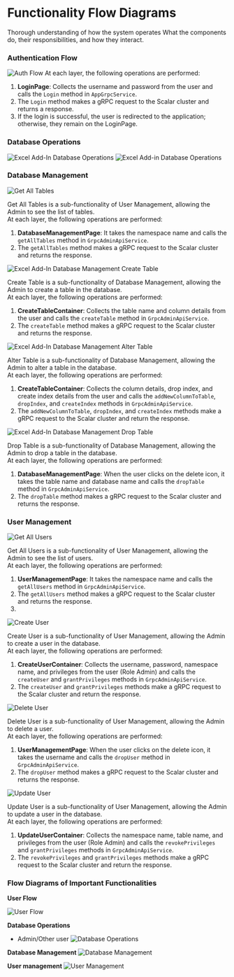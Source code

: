 # Functionality Flow Diagrams
Thorough understanding of how the system operates
 What the components do, their responsibilities, and how they interact.

 ### Authentication Flow

![Auth Flow](Docs/auth.png)
At each layer, the following operations are performed:

1. **LoginPage**: Collects the username and password from the user and calls the `Login` method in `AppGrpcService`.
2. The `Login` method makes a gRPC request to the Scalar cluster and returns a response.
3. If the login is successful, the user is redirected to the application; otherwise, they remain on the LoginPage.


### Database Operations
![Excel Add-In Database Operations](excel-add-in-database-operations.png)
![Excel Add-in Database Operations](excel-add-in-database-operations2.png)

### Database Management
![Get All Tables](Docs/getAllTables.png)

Get All Tables is a sub-functionality of User Management, allowing the Admin to see the list of tables.  
At each layer, the following operations are performed:

1. **DatabaseManagementPage**: It takes the namespace name and calls the `getAllTables` method in `GrpcAdminApiService`.
2. The `getAllTables` method makes a gRPC request to the Scalar cluster and returns the response.

![Excel Add-In Database Management Create Table](Docs/excel-add-in-database-management-create-table.png)

Create Table is a sub-functionality of Database Management, allowing the Admin to create a table in the database.  
At each layer, the following operations are performed:

1. **CreateTableContainer**: Collects the table name and column details from the user and calls the `createTable` method in `GrpcAdminApiService`.
2. The `createTable` method makes a gRPC request to the Scalar cluster and returns the response.
   

![Excel Add-In Database Management Alter Table](Docs/excel-add-in-database-management-alter-table.png)

Alter Table is a sub-functionality of Database Management, allowing the Admin to alter a table in the database.  
At each layer, the following operations are performed:

1. **CreateTableContainer**: Collects the column details, drop index, and create index details from the user and calls the `addNewColumnToTable`, `dropIndex`, and `createIndex` methods in `GrpcAdminApiService`.
2. The `addNewColumnToTable`, `dropIndex`, and `createIndex` methods make a gRPC request to the Scalar cluster and return the response.

![Excel Add-In Database Management Drop Table](Docs/excel-add-in-database-management-drop-table.png)

Drop Table is a sub-functionality of Database Management, allowing the Admin to drop a table in the database.  
At each layer, the following operations are performed:

1. **DatabaseManagementPage**: When the user clicks on the delete icon, it takes the table name and database name and calls the `dropTable` method in `GrpcAdminApiService`.
2. The `dropTable` method makes a gRPC request to the Scalar cluster and returns the response.


### User Management
 ![Get All Users](getAllusers.png)

Get All Users is a sub-functionality of User Management, allowing the Admin to see the list of users.  
At each layer, the following operations are performed:

1. **UserManagementPage**: It takes the namespace name and calls the `getAllUsers` method in `GrpcAdminApiService`.
2. The `getAllUsers` method makes a gRPC request to the Scalar cluster and returns the response.
3. 
![Create User](create-user.png)

Create User is a sub-functionality of User Management, allowing the Admin to create a user in the database.  
At each layer, the following operations are performed:

1. **CreateUserContainer**: Collects the username, password, namespace name, and privileges from the user (Role Admin) and calls the `createUser` and `grantPrivileges` methods in `GrpcAdminApiService`.
2. The `createUser` and `grantPrivileges` methods make a gRPC request to the Scalar cluster and return the response.

![Delete User](delete-user.png)

Delete User is a sub-functionality of User Management, allowing the Admin to delete a user.  
At each layer, the following operations are performed:

1. **UserManagementPage**: When the user clicks on the delete icon, it takes the username and calls the `dropUser` method in `GrpcAdminApiService`.
2. The `dropUser` method makes a gRPC request to the Scalar cluster and returns the response.


![Update User](update-user.png)

Update User is a sub-functionality of User Management, allowing the Admin to update a user in the database.  
At each layer, the following operations are performed:

1. **UpdateUserContainer**: Collects the namespace name, table name, and privileges from the user (Role Admin) and calls the `revokePrivileges` and `grantPrivileges` methods in `GrpcAdminApiService`.
2. The `revokePrivileges` and `grantPrivileges` methods make a gRPC request to the Scalar cluster and return the response.

### Flow Diagrams of Important Functionalities

**User Flow**

![User Flow](UserFlow.jpg)

**Database Operations**
- Admin/Other user
![Database Operations](DatabaseOperations.jpg)


**Database Management**
![Database Management](Database%20Management.jpg)

**User management**
![User Management](UserManagement.jpg)






